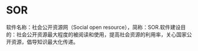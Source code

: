 # SOR
软件名称：社会公开资源网（Social open resource），简称：SOR.软件建设目的：社会公开资源最大程度的被阅读和使用，提高社会资源的利用率，关心国家公开资源，倡导知识最大化传递。
